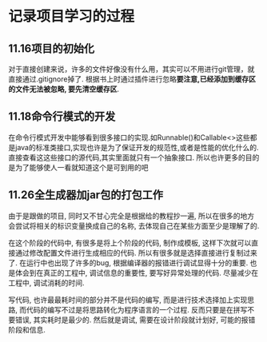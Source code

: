 # 记录项目学习的过程
## 11.16项目的初始化
对于直接创建来说，许多的文件好像没有什么用，其实可以不用进行git管理，就直接通过.gitignore掉了. 根据书上时通过插件进行忽略**要注意,已经添加到缓存区的文件无法被忽略, 要先清空缓存区**.

## 11.18命令行模式的开发
在命令行模式开发中能够看到很多接口的实现.如Runnable()和Callable<>这些都是java的标准类接口,实现也许是为了保证开发的规范性,或者是性能的优化什么的.直接查看这这些接口的源代码,其实里面就只有一个抽象接口. 所以也许更多的目的是为了能够使人一看就知道这个是可到用的吧

## 11.26全生成器加jar包的打包工作

由于是跟做的项目, 同时又不甘心完全是根据给的教程抄一遍, 所以在很多的地方会尝试将相关的标识变量换成自己的名称, 去体现自己在某些方面至少是理解了的.

在这个阶段的代码中, 有很多是将上个阶段的代码, 制作成模板, 这样下次就可以直接通过修改配置文件进行生成相应的代码. 所以有很多就是选择直接进行复制过来了. 在运行中也出现了许多的bug, 根据编译器的报错进行调试显得十分的重要. 也是体会到在真正的工程中, 调试信息的重要性, 要写好异常处理的代码. 尽量减少在工程中, 调试消耗的时间.

写代码, 也许最最耗时间的部分并不是代码的编写, 而是进行技术选择加上实现思路, 而代码的编写不过是将思路转化为程序语言的一个过程. 反而只要是在拼写不要错误, 其实耗时是最少的. 然后就是调试, 需要在设计阶段就计划好, 可能的报错阶段和信息.